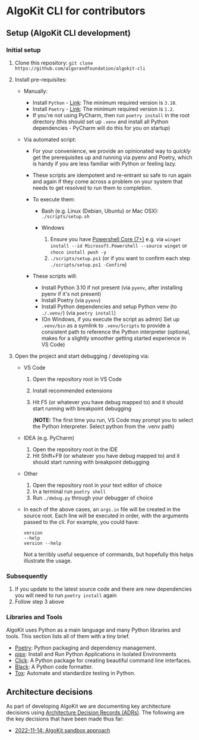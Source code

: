 # AlgoKit CLI for contributors

## Setup (AlgoKit CLI development)

### Initial setup

1. Clone this repository: `git clone https://github.com/algorandfoundation/algokit-cli`
2. Install pre-requisites:

   - Manually:
     - Install `Python` - [Link](https://www.python.org/downloads/): The minimum required version is `3.10`.
     - Install `Poetry` - [Link](https://python-poetry.org/docs/#installation): The minimum required version is `1.2`.
     - If you're not using PyCharm, then run `poetry install` in the root directory (this should set up `.venv` and install all Python dependencies - PyCharm will do this for you on startup)
   - Via automated script:

     - For your convenience, we provide an opinionated way to _quickly_ get the prerequisites up and running via pyenv and Poetry, which is handy if you are less familiar with Python or feeling lazy.
     - These scripts are idempotent and re-entrant so safe to run again and again if they come across a problem on your system that needs to get resolved to run them to completion.
     - To execute them:

       - Bash (e.g. Linux (Debian, Ubuntu) or Mac OSX): `./scripts/setup.sh`
       - Windows

         1. Ensure you have [Powershell Core (7+)](https://learn.microsoft.com/en-us/powershell/scripting/install/installing-powershell-on-windows?view=powershell-7.2) e.g. via `winget install --id Microsoft.Powershell --source winget` or `choco install pwsh -y`
         2. `./scripts/setup.ps1` (or if you want to confirm each step `./scripts/setup.ps1 -Confirm`)

     - These scripts will:

       - Install Python 3.10 if not present (via `pyenv`, after installing pyenv if it's not present)
       - Install Poetry (via `pyenv`)
       - Install Python dependencies and setup Python venv (to `./.venv/`) (via `poetry install`)
       - (On Windows, if you execute the script as admin) Set up `.venv/bin` as a symlink to `.venv/Scripts` to provide a consistent path to reference the Python interpreter (optional, makes for a slightly smoother getting started experience in VS Code)

3. Open the project and start debugging / developing via:

   - VS Code

     1. Open the repository root in VS Code
     2. Install recommended extensions
     3. Hit F5 (or whatever you have debug mapped to) and it should start running with breakpoint debugging

        (**NOTE:** The first time you run, VS Code may prompt you to select the Python Interpreter. Select python from the .venv path)

   - IDEA (e.g. PyCharm)
     1. Open the repository root in the IDE
     2. Hit Shift+F9 (or whatever you have debug mapped to) and it should start running with breakpoint debugging
   - Other
     1. Open the repository root in your text editor of choice
     2. In a terminal run `poetry shell`
     3. Run `./debug.py` through your debugger of choice
   - In each of the above cases, an `args.in` file will be created in the source root. 
     Each line will be executed in order, with the arguments passed to the cli.
     For example, you could have:
     ```
     version
     --help
     version --help
     ```
     Not a terribly useful sequence of commands, but hopefully this helps illustrate the usage.


### Subsequently

1. If you update to the latest source code and there are new dependencies you will need to run `poetry install` again
2. Follow step 3 above

### Libraries and Tools

AlgoKit uses Python as a main language and many Python libraries and tools. This section lists all of them with a tiny brief.

- [Poetry](https://python-poetry.org/): Python packaging and dependency management.
- [pipx](https://github.com/pypa/pipx): Install and Run Python Applications in Isolated Environments
- [Click](https://palletsprojects.com/p/click/): A Python package for creating beautiful command line interfaces.
- [Black](https://github.com/psf/black): A Python code formatter.
- [Tox](https://tox.wiki/en/latest/): Automate and standardize testing in Python.

## Architecture decisions

As part of developing AlgoKit we are documenting key architecture decisions using [Architecture Decision Records (ADRs)](https://adr.github.io/). The following are the key decisions that have been made thus far:

- [2022-11-14: AlgoKit sandbox approach](docs/architecture-decisions/2022-11-14_sandbox-approach.md)
